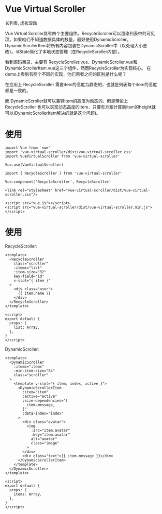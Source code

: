 
[](https://github.com/Akryum/vue-virtual-scroller)
[](https://www.npmjs.com/package/vue-virtual-scroller)



# Vue Virtual Scroller

长列表, 虚拟滚动

Vue Virtual Scroller具有四个主要组件。RecycleScroller可以渲染列表中的可见项。如果咱们不知道数据具体的数量，最好使用DynamicScroller。
DynamicScrollerItem将所有内容包装在DynamicScroller中（以处理大小更改）。IdState简化了本地状态管理（在RecycleScroller内部）。


看到源码目录，主要有 RecycleScroller.vue、DynamicScroller.vue和DynamicScrollerItem.vue这三个组件，然而RecycleScroller为实现核心。
在demo上看到有两个不同的实现，他们两者之间的区别是什么呢？

在应用上 RecycleScroller 需要item的高度为静态的，也就是列表每个item的高度都是一致的。

而 DynamicScroller就可以兼容item的高度为动态的。但是理论上 RecycleScroller 也可以实现动态高度的item，只要有方案计算到item的height就可以(DynamicScrollerItem解决的就是这个问题)。




# 使用

```
import Vue from 'vue'
import 'vue-virtual-scroller/dist/vue-virtual-scroller.css'
import VueVirtualScroller from 'vue-virtual-scroller'

Vue.use(VueVirtualScroller)

import { RecycleScroller } from 'vue-virtual-scroller'

Vue.component('RecycleScroller', RecycleScroller)
```

```
<link rel="stylesheet" href="vue-virtual-scroller/dist/vue-virtual-scroller.css"/>

<script src="vue.js"></script>
<script src="vue-virtual-scroller/dist/vue-virtual-scroller.min.js"></script>
```



# 使用

RecycleScroller:
```
<template>
  <RecycleScroller
    class="scroller"
    :items="list"
    :item-size="32"
    key-field="id"
    v-slot="{ item }"
  >
    <div class="user">
      {{ item.name }}
    </div>
  </RecycleScroller>
</template>

<script>
export default {
  props: {
    list: Array,
  },
}
</script>

```

DynamicScroller:
```
<template>
  <DynamicScroller
    :items="items"
    :min-item-size="54"
    class="scroller"
  >
    <template v-slot="{ item, index, active }">
      <DynamicScrollerItem
        :item="item"
        :active="active"
        :size-dependencies="[
          item.message,
        ]"
        :data-index="index"
      >
        <div class="avatar">
          <img
            :src="item.avatar"
            :key="item.avatar"
            alt="avatar"
            class="image"
          >
        </div>
        <div class="text">{{ item.message }}</div>
      </DynamicScrollerItem>
    </template>
  </DynamicScroller>
</template>

<script>
export default {
  props: {
    items: Array,
  },
}
</script>
```